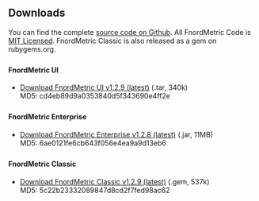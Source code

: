 Downloads
---------

You can find the complete [source code on Github](http://github.com/paulasmuth/fnordmetric). All FnordMetric Code is [MIT Licensed](/documentation/license). FnordMetric Classic is also released as a gem on rubygems.org.


<h4 style="margin-top:25px;">FnordMetric UI</h4>

+ [Download FnordMetric UI v1.2.9 (latest)](/downloads/fnordmetric-ui-1.2.9.tar) (.tar, 340k) <br /> MD5: cd4eb89d9a0353840d5f343690e4ff2e


<h4 style="margin-top:25px;">FnordMetric Enterprise</h4>

+ [Download FnordMetric Enterprise v1.2.8 (latest)](/downloads/FnordMetric-Enterprise-v1.2.8.jar) (.jar, 11MB) <br > MD5: 6ae0121fe6cb643f056e4ea9a9d13eb6


<h4 style="margin-top:25px;">FnordMetric Classic</h4>

+ [Download FnordMetric Classic v1.2.9 (latest)](/downloads/fnordmetric-1.2.9.gem) (.gem, 537k) <br /> MD5: 5c22b23332089847d8cd2f7fed98ac62
